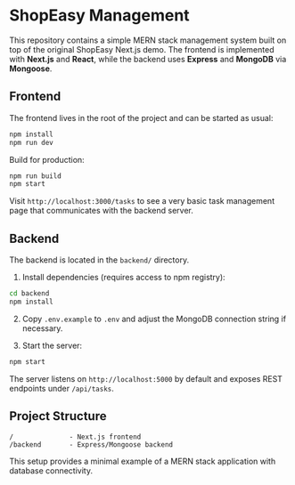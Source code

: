 # ShopEasy Management

This repository contains a simple MERN stack management system built on top of the original ShopEasy Next.js demo. The frontend is implemented with **Next.js** and **React**, while the backend uses **Express** and **MongoDB** via **Mongoose**.

## Frontend

The frontend lives in the root of the project and can be started as usual:

```bash
npm install
npm run dev
```

Build for production:

```bash
npm run build
npm start
```

Visit `http://localhost:3000/tasks` to see a very basic task management page that communicates with the backend server.

## Backend

The backend is located in the `backend/` directory.

1. Install dependencies (requires access to npm registry):

```bash
cd backend
npm install
```

2. Copy `.env.example` to `.env` and adjust the MongoDB connection string if necessary.

3. Start the server:

```bash
npm start
```

The server listens on `http://localhost:5000` by default and exposes REST endpoints under `/api/tasks`.

## Project Structure

```
/              - Next.js frontend
/backend       - Express/Mongoose backend
```

This setup provides a minimal example of a MERN stack application with database connectivity.
